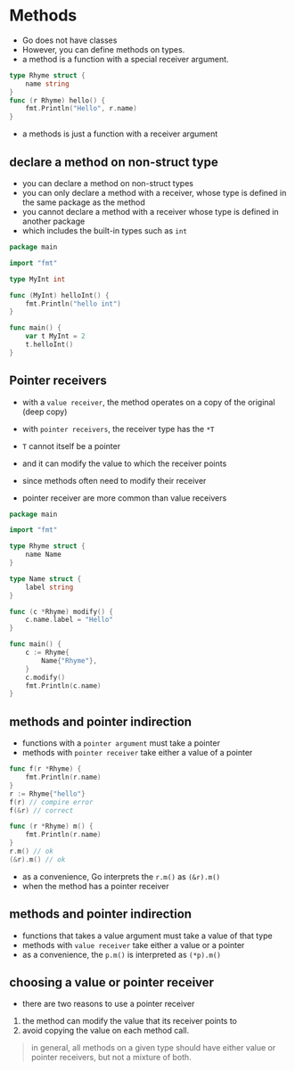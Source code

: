 # Methods

- Go does not have classes
- However, you can define methods on types.
- a method is a function with a special receiver argument.

```go
type Rhyme struct {
	name string
}
func (r Rhyme) hello() {
	fmt.Println("Hello", r.name)
}
```

- a methods is just a function with a receiver argument

## declare a method on non-struct type

- you can declare a method on non-struct types
- you can only declare a method with a receiver, whose type is defined in the same package as the method
- you cannot declare a method with a receiver whose type is defined in another package
- which includes the built-in types such as `int`

```go
package main

import "fmt"

type MyInt int

func (MyInt) helloInt() {
	fmt.Println("hello int")
}

func main() {
	var t MyInt = 2
	t.helloInt()
}
```

## Pointer receivers

- with a `value receiver`, the method operates on a copy of the original (deep copy)

- with `pointer receivers`, the receiver type has the `*T`
- `T` cannot itself be a pointer
- and it can modify the value to which the receiver points
- since methods often need to modify their receiver
- pointer receiver are more common than value receivers

```go
package main

import "fmt"

type Rhyme struct {
	name Name
}

type Name struct {
	label string
}

func (c *Rhyme) modify() {
	c.name.label = "Hello"
}

func main() {
	c := Rhyme{
		Name{"Rhyme"},
	}
	c.modify()
	fmt.Println(c.name)
}
```

## methods and pointer indirection

- functions with a `pointer argument`  must take a pointer
- methods with `pointer receiver` take either a value of a pointer

```go
func f(r *Rhyme) {
	fmt.Println(r.name)
}
r := Rhyme{"hello"}
f(r) // compire error
f(&r) // correct
```

```go
func (r *Rhyme) m() {
	fmt.Println(r.name)
}
r.m() // ok
(&r).m() // ok
```

- as a convenience, Go interprets the `r.m()` as `(&r).m()`
- when the method has a pointer receiver


## methods and pointer indirection

- functions that takes a value argument must take a value of that type
- methods with `value receiver` take either a value or a pointer
- as a convenience, the `p.m()` is interpreted as `(*p).m()`

## choosing a value or pointer receiver

- there are two reasons to use a pointer receiver

1. the method can modify the value that its receiver points to
2. avoid copying the value on each method call.

> in general, all methods on a given type should have either
> value or pointer receivers, but not a mixture of both.
